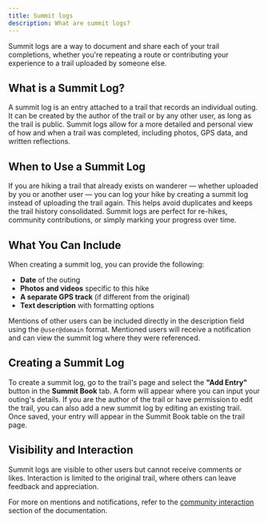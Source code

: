 ```yaml
---
title: Summit logs
description: What are summit logs?
---
```

Summit logs are a way to document and share each of your trail completions, whether you're repeating a route or contributing your experience to a trail uploaded by someone else.

## What is a Summit Log?

A summit log is an entry attached to a trail that records an individual outing. It can be created by the author of the trail or by any other user, as long as the trail is public. Summit logs allow for a more detailed and personal view of how and when a trail was completed, including photos, GPS data, and written reflections.

## When to Use a Summit Log

If you are hiking a trail that already exists on <span class="-tracking-[0.075em]">wanderer</span> — whether uploaded by you or another user — you can log your hike by creating a summit log instead of uploading the trail again. This helps avoid duplicates and keeps the trail history consolidated. Summit logs are perfect for re-hikes, community contributions, or simply marking your progress over time.

## What You Can Include

When creating a summit log, you can provide the following:

- **Date** of the outing
- **Photos and videos** specific to this hike
- **A separate GPS track** (if different from the original)
- **Text description** with formatting options

Mentions of other users can be included directly in the description field using the `@user@domain` format. Mentioned users will receive a notification and can view the summit log where they were referenced.

## Creating a Summit Log

To create a summit log, go to the trail's page and select the **"Add Entry"** button in the **Summit Book** tab. A form will appear where you can input your outing's details. If you are the author of the trail or have permission to edit the trail, you can also add a new summit log by editing an existing trail. Once saved, your entry will appear in the Summit Book table on the trail page.

## Visibility and Interaction

Summit logs are visible to other users but cannot receive comments or likes. Interaction is limited to the original trail, where others can leave feedback and appreciation.

For more on mentions and notifications, refer to the [community interaction](/use/community-interaction) section of the documentation.
